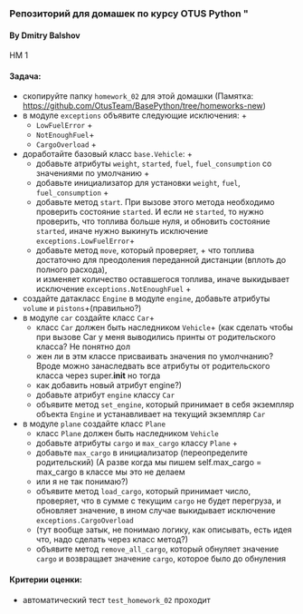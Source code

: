 ### Репозиторий для домашек по курсу OTUS Python "
#### By Dmitry Balshov

HM 1
#### Задача:
- скопируйте папку `homework_02` для этой домашки (Памятка: https://github.com/OtusTeam/BasePython/tree/homeworks-new)
- в модуле `exceptions` объявите следующие исключения: +
    - `LowFuelError` +
    - `NotEnoughFuel`+
    - `CargoOverload` +
- доработайте базовый класс `base.Vehicle`: +
    - добавьте атрибуты `weight`, `started`, `fuel`, `fuel_consumption` со значениями по умолчанию +
    - добавьте инициализатор для установки `weight`, `fuel`, `fuel_consumption` +
    - добавьте метод `start`. При вызове этого метода необходимо проверить состояние `started`. И если не `started`, то нужно проверить, что топлива больше нуля, 
      и обновить состояние `started`, иначе нужно выкинуть исключение `exceptions.LowFuelError`+
    - добавьте метод `move`, который проверяет, +
      что топлива достаточно для преодоления переданной дистанции (вплоть до полного расхода),  
      и изменяет количество оставшегося топлива, иначе выкидывает исключение `exceptions.NotEnoughFuel` +
- создайте датакласс `Engine` в модуле `engine`, добавьте атрибуты `volume` и `pistons`+(правильно?) 
- в модуле `car` создайте класс `Car`+
    - класс `Car` должен быть наследником `Vehicle`+ (как сделать чтобы при вызове Car у меня выводились принты от родительского класса? Не понятно дол
    - жен ли в этм классе присваивать значения по умолчнанию? Вроде можно занаследвать все атрибуты от родительского класса через super.__init__ но тогда
    - как добавить новый атрибут engine?)
    - добавьте атрибут `engine` классу `Car`
    - объявите метод `set_engine`, который принимает в себя экземпляр объекта `Engine` и устанавливает на текущий экземпляр `Car`
- в модуле `plane` создайте класс `Plane`
    - класс `Plane` должен быть наследником `Vehicle`
    - добавьте атрибуты `cargo` и `max_cargo` классу `Plane` +
    - добавьте `max_cargo` в инициализатор (переопределите родительский) (А разве когда мы пишем self.max_cargo = max_cargo в классе мы это не делаем
    - или я не так понимаю?)
    - объявите метод `load_cargo`, который принимает число, проверяет, что в сумме с текущим `cargo` не будет перегруза, и обновляет значение, в ином случае выкидывает исключение `exceptions.CargoOverload`
    - (тут вообще затык, не понимаю логику, как описывать, есть идея что, надо сделать через класс метод?)
    - объявите метод `remove_all_cargo`, который обнуляет значение `cargo` и возвращает значение `cargo`, которое было до обнуления
#### Критерии оценки:
- автоматический тест `test_homework_02` проходит

